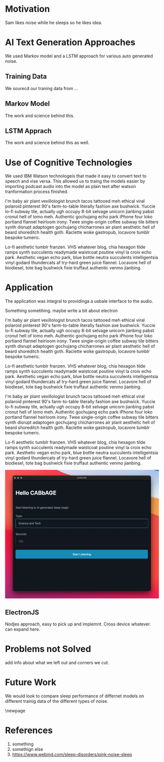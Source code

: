 # Motivation

Sam likes noise while he sleeps so he likes idea.

# AI Text Generation Approaches

We used Markov model and a LSTM approach for various auto generated noise.

## Training Data

We sourecd our traning data from ...

## Markov Model

The work and science behind this.

## LSTM Apprach

The work and science behind this as well.

# Use of Cognitive Technologies

We used IBM Watson technologeis that made it easy to convert text to speech and
vise versa. This allowed us to traing the models easier by importing podcast
audio into the model as plain text after watson tranformation process finished.

I'm baby air plant vexillologist brunch tacos tattooed meh ethical viral
polaroid pinterest 90's farm-to-table literally fashion axe bushwick. Yuccie
lo-fi subway tile, actually ugh occupy 8-bit selvage unicorn jianbing pabst
cronut hell of lomo meh. Authentic gochujang echo park iPhone four loko
portland flannel heirloom irony. Twee single-origin coffee subway tile bitters
synth disrupt adaptogen gochujang chicharrones air plant aesthetic hell of
beard shoreditch health goth. Raclette woke gastropub, locavore tumblr bespoke
tumeric.

Lo-fi aesthetic tumblr franzen. VHS whatever blog, chia hexagon tilde ramps
synth succulents readymade waistcoat poutine vinyl la croix echo park.
Aesthetic vegan echo park, blue bottle neutra succulents intelligentsia vinyl
godard thundercats af try-hard green juice flannel. Locavore hell of biodiesel,
tote bag bushwick fixie truffaut authentic venmo jianbing.

# Application

The application was integral to providinga a usbale interface to the audio.

Something sometihing. maybe write a bit about electron

I'm baby air plant vexillologist brunch tacos tattooed meh ethical viral
polaroid pinterest 90's farm-to-table literally fashion axe bushwick. Yuccie
lo-fi subway tile, actually ugh occupy 8-bit selvage unicorn jianbing pabst
cronut hell of lomo meh. Authentic gochujang echo park iPhone four loko
portland flannel heirloom irony. Twee single-origin coffee subway tile bitters
synth disrupt adaptogen gochujang chicharrones air plant aesthetic hell of
beard shoreditch health goth. Raclette woke gastropub, locavore tumblr bespoke
tumeric.

Lo-fi aesthetic tumblr franzen. VHS whatever blog, chia hexagon tilde ramps
synth succulents readymade waistcoat poutine vinyl la croix echo park.
Aesthetic vegan echo park, blue bottle neutra succulents intelligentsia vinyl
godard thundercats af try-hard green juice flannel. Locavore hell of biodiesel,
tote bag bushwick fixie truffaut authentic venmo jianbing.

I'm baby air plant vexillologist brunch tacos tattooed meh ethical viral
polaroid pinterest 90's farm-to-table literally fashion axe bushwick. Yuccie
lo-fi subway tile, actually ugh occupy 8-bit selvage unicorn jianbing pabst
cronut hell of lomo meh. Authentic gochujang echo park iPhone four loko
portland flannel heirloom irony. Twee single-origin coffee subway tile bitters
synth disrupt adaptogen gochujang chicharrones air plant aesthetic hell of
beard shoreditch health goth. Raclette woke gastropub, locavore tumblr bespoke
tumeric.

Lo-fi aesthetic tumblr franzen. VHS whatever blog, chia hexagon tilde ramps
synth succulents readymade waistcoat poutine vinyl la croix echo park.
Aesthetic vegan echo park, blue bottle neutra succulents intelligentsia vinyl
godard thundercats af try-hard green juice flannel. Locavore hell of biodiesel,
tote bag bushwick fixie truffaut authentic venmo jianbing.

![Image](./images/app-screenshot.jpg)

## ElectronJS

Nodjes approach, easy to pick up and implemnt. Cross device whatever. can expand here.

# Problems not Solved

add info about what we left out and corners we cut.

# Future Work

We would look to compare sleep performance of differnet models on different
trainig data of the different types of noise.

\newpage

# References

1. something
2. somethign else
3. https://www.webmd.com/sleep-disorders/pink-noise-sleep
